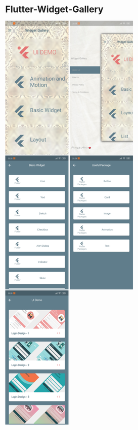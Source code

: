 # Flutter-Widget-Gallery

<img src="ss1.jpg" width=200> <img src="ss3.jpg" width=200> <img src="ss4.jpg" width=200> <img src="ss5.jpg" width=200> <img src="ss6.jpg" width=200>
